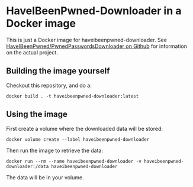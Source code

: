 # HaveIBeenPwned-Downloader in a Docker image

This is just a Docker image for haveibeenpwned-downloader.
See [HaveIBeenPwned/PwnedPasswordsDownloader on Github](https://github.com/HaveIBeenPwned/PwnedPasswordsDownloader) for information on the actual project.

## Building the image yourself
Checkout this repository, and do a:

`docker build . -t haveibeenpwned-downloader:latest`

## Using the image
First create a volume where the downloaded data will be stored:

`docker volume create --label haveibeenpwned-downloader`

Then run the image to retrieve the data:

`docker run --rm --name haveibeenpwned-downloader -v haveibeenpwned-downloader:/data haveibeenpwned-downloader`

The data will be in your volume.
